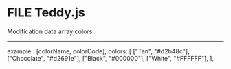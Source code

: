 # FILE Teddy.js

Modification data array colors

---

example : [colorName, colorCode];
colors: [
["Tan", "#d2b48c"],
["Chocolate", "#d2691e"],
["Black", "#000000"],
["White", "#FFFFFF"],
],
